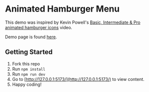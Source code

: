 # Animated Hamburger Menu

This demo was inspired by Kevin Powell's [Basic, Intermediate & Pro animated hamburger icons](https://www.youtube.com/watch?v=R00QiudbD4Y) video.

Demo page is found [here](https://davinaleong.github.io/proj-animated-hamburger-menu/).

## Getting Started

1. Fork this repo
2. Run `npm install`
3. Run `npm run dev`
4. Go to [http://127.0.0.1:5173/](http://127.0.0.1:5173/) to view content.
5. Happy coding!
